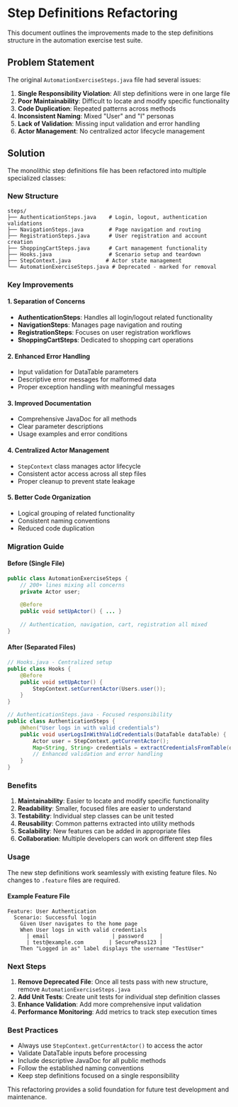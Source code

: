 # Step Definitions Refactoring

This document outlines the improvements made to the step definitions structure in the automation exercise test suite.

## Problem Statement

The original `AutomationExerciseSteps.java` file had several issues:

1. **Single Responsibility Violation**: All step definitions were in one large file
2. **Poor Maintainability**: Difficult to locate and modify specific functionality
3. **Code Duplication**: Repeated patterns across methods
4. **Inconsistent Naming**: Mixed "User" and "I" personas
5. **Lack of Validation**: Missing input validation and error handling
6. **Actor Management**: No centralized actor lifecycle management

## Solution

The monolithic step definitions file has been refactored into multiple specialized classes:

### New Structure

```
steps/
├── AuthenticationSteps.java    # Login, logout, authentication validations
├── NavigationSteps.java        # Page navigation and routing
├── RegistrationSteps.java      # User registration and account creation
├── ShoppingCartSteps.java      # Cart management functionality
├── Hooks.java                  # Scenario setup and teardown
├── StepContext.java           # Actor state management
└── AutomationExerciseSteps.java # Deprecated - marked for removal
```

### Key Improvements

#### 1. Separation of Concerns
- **AuthenticationSteps**: Handles all login/logout related functionality
- **NavigationSteps**: Manages page navigation and routing
- **RegistrationSteps**: Focuses on user registration workflows
- **ShoppingCartSteps**: Dedicated to shopping cart operations

#### 2. Enhanced Error Handling
- Input validation for DataTable parameters
- Descriptive error messages for malformed data
- Proper exception handling with meaningful messages

#### 3. Improved Documentation
- Comprehensive JavaDoc for all methods
- Clear parameter descriptions
- Usage examples and error conditions

#### 4. Centralized Actor Management
- `StepContext` class manages actor lifecycle
- Consistent actor access across all step files
- Proper cleanup to prevent state leakage

#### 5. Better Code Organization
- Logical grouping of related functionality
- Consistent naming conventions
- Reduced code duplication

### Migration Guide

#### Before (Single File)
```java
public class AutomationExerciseSteps {
    // 200+ lines mixing all concerns
    private Actor user;
    
    @Before
    public void setUpActor() { ... }
    
    // Authentication, navigation, cart, registration all mixed
}
```

#### After (Separated Files)
```java
// Hooks.java - Centralized setup
public class Hooks {
    @Before
    public void setUpActor() {
        StepContext.setCurrentActor(Users.user());
    }
}

// AuthenticationSteps.java - Focused responsibility
public class AuthenticationSteps {
    @When("User logs in with valid credentials")
    public void userLogsInWithValidCredentials(DataTable dataTable) {
        Actor user = StepContext.getCurrentActor();
        Map<String, String> credentials = extractCredentialsFromTable(dataTable);
        // Enhanced validation and error handling
    }
}
```

### Benefits

1. **Maintainability**: Easier to locate and modify specific functionality
2. **Readability**: Smaller, focused files are easier to understand
3. **Testability**: Individual step classes can be unit tested
4. **Reusability**: Common patterns extracted into utility methods
5. **Scalability**: New features can be added in appropriate files
6. **Collaboration**: Multiple developers can work on different step files

### Usage

The new step definitions work seamlessly with existing feature files. No changes to `.feature` files are required.

#### Example Feature File
```gherkin
Feature: User Authentication
  Scenario: Successful login
    Given User navigates to the home page
    When User logs in with valid credentials
      | email                    | password     |
      | test@example.com        | SecurePass123 |
    Then "Logged in as" label displays the username "TestUser"
```

### Next Steps

1. **Remove Deprecated File**: Once all tests pass with new structure, remove `AutomationExerciseSteps.java`
2. **Add Unit Tests**: Create unit tests for individual step definition classes
3. **Enhance Validation**: Add more comprehensive input validation
4. **Performance Monitoring**: Add metrics to track step execution times

### Best Practices

- Always use `StepContext.getCurrentActor()` to access the actor
- Validate DataTable inputs before processing
- Include descriptive JavaDoc for all public methods
- Follow the established naming conventions
- Keep step definitions focused on a single responsibility

This refactoring provides a solid foundation for future test development and maintenance.

